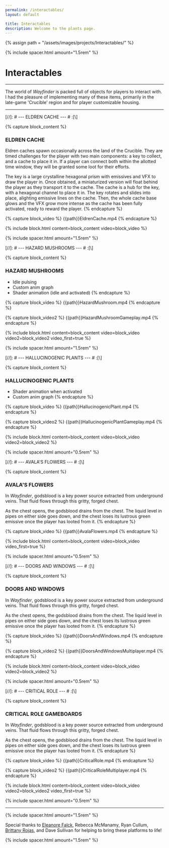 ```yaml
---
permalink: /interactables/
layout: default

title: Interactables
description: Welcome to the plants page.
---
```

{% assign path = "/assets/images/projects/Interactables/" %}

{% include spacer.html amount="1.5rem" %}

# Interactables

---

The world of *Wayfinder* is packed full of objects for players to interact with. I had the pleasure of
implementing many of these items, primarily in the late-game 'Crucible' region and for player customizable housing.

---

[//]: # --- ELDREN CACHE --- # :[\\]

{% capture block_content %}
### ELDREN CACHE

Eldren caches spawn occasionally across the land of the Crucible. They are timed challenges for the player with
two main components: a key to collect, and a cache to place it in. If a player can connect both within the allotted
time window, they will be granted some loot for their efforts.

The key is a large crystalline hexagonal prism with emissives and VFX to draw the player in. Once obtained, a miniaturized
version will float behind the player as they transport it to the cache. The cache is a hub for the key, with a hexagonal
channel to place it in. The key rotates and slides into place, alighting emissive lines on the cache. Then, the whole cache 
base glows and the VFX grow more intense as the cache has been fully activated, ready to reward the player.
{% endcapture %}

{% capture block_video %}
{{path}}EldrenCache.mp4
{% endcapture %}

{% include block.html content=block_content video=block_video %}

{% include spacer.html amount="1.5rem" %}





[//]: # --- HAZARD MUSHROOMS --- # :[\\]

{% capture block_content %}
### HAZARD MUSHROOMS

- Idle pulsing
- Custom anim graph
- Shader animation (idle and activated)
{% endcapture %}

{% capture block_video %}
{{path}}HazardMushroom.mp4
{% endcapture %}

{% capture block_video2 %}
{{path}}HazardMushroomGameplay.mp4
{% endcapture %}

{% include block.html content=block_content video=block_video video2=block_video2 video_first=true %}

{% include spacer.html amount="1.5rem" %}





[//]: # --- HALLUCINOGENIC PLANTS --- # :[\\]

{% capture block_content %}
### HALLUCINOGENIC PLANTS

- Shader animation when activated
- Custom anim graph
{% endcapture %}

{% capture block_video %}
{{path}}HallucinogenicPlant.mp4
{% endcapture %}

{% capture block_video2 %}
{{path}}HallucinogenicPlantGameplay.mp4
{% endcapture %}

{% include block.html content=block_content video=block_video video2=block_video2 %}

{% include spacer.html amount="0.5rem" %}





[//]: # --- AVALA'S FLOWERS --- # :[\\]

{% capture block_content %}
### AVALA'S FLOWERS

In *Wayfinder*, godsblood is a key power source extracted from underground veins.
That fluid flows through this gritty, forged chest.

As the chest opens, the godsblood drains from the chest. The liquid level in pipes on either side
goes down, and the chest loses its lustrous green emissive once the player has looted from it.
{% endcapture %}

{% capture block_video %}
{{path}}AvalaFlowers.mp4
{% endcapture %}

{% include block.html content=block_content video=block_video video_first=true %}

{% include spacer.html amount="0.5rem" %}





[//]: # --- DOORS AND WINDOWS --- # :[\\]

{% capture block_content %}
### DOORS AND WINDOWS

In *Wayfinder*, godsblood is a key power source extracted from underground veins.
That fluid flows through this gritty, forged chest.

As the chest opens, the godsblood drains from the chest. The liquid level in pipes on either side
goes down, and the chest loses its lustrous green emissive once the player has looted from it.
{% endcapture %}

{% capture block_video %}
{{path}}DoorsAndWindows.mp4
{% endcapture %}

{% capture block_video2 %}
{{path}}DoorsAndWindowsMultiplayer.mp4
{% endcapture %}

{% include block.html content=block_content video=block_video video2=block_video2 %}

{% include spacer.html amount="0.5rem" %}





[//]: # --- CRITICAL ROLE --- # :[\\]

{% capture block_content %}
### CRITICAL ROLE GAMEBOARDS

In *Wayfinder*, godsblood is a key power source extracted from underground veins.
That fluid flows through this gritty, forged chest.

As the chest opens, the godsblood drains from the chest. The liquid level in pipes on either side
goes down, and the chest loses its lustrous green emissive once the player has looted from it.
{% endcapture %}

{% capture block_video %}
{{path}}CriticalRole.mp4
{% endcapture %}

{% capture block_video2 %}
{{path}}CriticalRoleMultiplayer.mp4
{% endcapture %}

{% include block.html content=block_content video=block_video video2=block_video2 video_first=true %}

{% include spacer.html amount="0.5rem" %}


---

{% include spacer.html amount="1.5rem" %}

Special thanks to [Eleanore Falck](https://www.artstation.com/eleanore_falck),
Rebecca McManamy, Ryan Cullum, [Brittany Rojas](https://www.artstation.com/brittanyhein3d),
and Dave Sullivan for helping to bring these platforms to life!

{% include spacer.html amount="1.5rem" %}